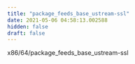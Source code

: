 ```yaml
---
title: "package_feeds_base_ustream-ssl"
date: 2021-05-06 04:58:13.002588
hidden: false
draft: false
---
```


x86/64/package_feeds_base_ustream-ssl

